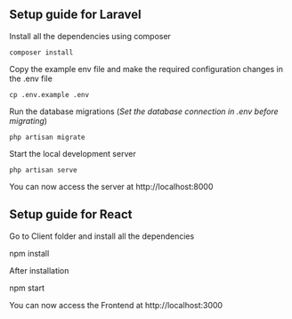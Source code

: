 ## Setup guide for Laravel

Install all the dependencies using composer

    composer install

Copy the example env file and make the required configuration changes in the .env file

    cp .env.example .env

Run the database migrations (_Set the database connection in .env before migrating_)

    php artisan migrate

Start the local development server

    php artisan serve

You can now access the server at http://localhost:8000

## Setup guide for React

Go to Client folder and install all the dependencies
  
 npm install

After installation
  
 npm start

You can now access the Frontend at http://localhost:3000
